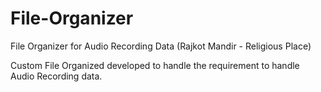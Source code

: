 # File-Organizer
File Organizer for Audio Recording Data (Rajkot Mandir - Religious Place)

Custom File Organized developed to handle the requirement to handle Audio Recording data.
